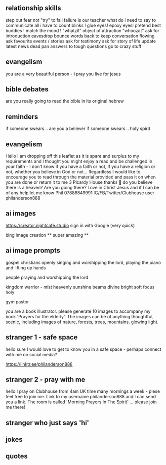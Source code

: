 ## relationship skills

step out 
fear not
"try" to fail
failure is our teacher
what do i need to say to communicate all i have to 
count blinks !
glue eyes!
epoxy eyes!
pretend best buddies !
match the mood !
"whatzit" object of attraction
"whoozat" ask for introduction
eavesdrop
bounce words back to keep conversation flowing
ask favourite events / stories
ask for testimony
ask for story of life
update latest news
dead pan answers to tough questions
go to crazy stuff

## evangelism
you are a very beautiful person - i pray you live for jesus

## bible debates
are you really going to read the bible in its original hebrew

## reminders

if someone swears .. are you a believer
if someone swears .. holy spirit 

## evangelism

Hello I am dropping off this leaflet as it is spare and surplus to my requirements and I thought you might enjoy a read and be challenged in your faith - I don't know if you have a faith or not, if you have a religion or not, whether you believe in God or not... Regardless I would like to encourage you to read through the material provided and pass it on when you are done or return it to me 3 Picardy House thanks 🙏 do you believe there is a heaven? Are you going there?
Love in Christ Jesus and if I can be of any help let me know
Phil
07888849991
IG/FB/Twitter/Clubhouse user philanderson888

## ai images

https://creator.nightcafe.studio sign in with Google  (very quick)

bing image creation ** super amazing **

## ai image prompts

gospel christians openly singing and worshipping the lord, playing the piano and lifting up hands

people praying and worshipping the lord

kingdom warrior - mist heavenly sunshine beams divine bright soft focus holy

gym pastor

you are a book illustrator. please generate 10 images to accompany my book 'Prayers for the elderly'. The images can be of anything thoughtful, scenic, including images of nature, forests, trees, mountains, glowing light.

## stranger 1 - safe space

hello sure I would love to get to know you in a safe space - perhaps connect with me on social media?  

https://linktr.ee/philanderson888

## stranger 2 - pray with me

hello I pray on Clubhouse from 4am UK time many mornings a week - plese feel free to join me.  Link to my username philanderson888 and I can send you a link.  The room is called 'Morning Prayers In The Spirit' ... please join me there!

## stranger who just says 'hi'


## jokes

## quotes



